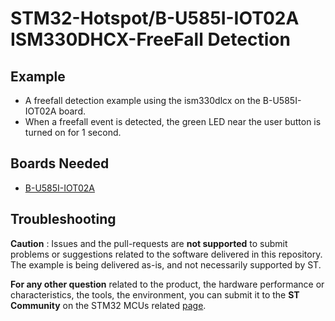 # STM32-Hotspot/B-U585I-IOT02A ISM330DHCX-FreeFall Detection

## Example

* A freefall detection example using the ism330dlcx on the B-U585I-IOT02A board.
* When a freefall event is detected, the green LED near the user button is turned on for 1 second.

## Boards Needed

  * [B-U585I-IOT02A](https://www.st.com/en/evaluation-tools/b-u585i-iot02a.html)

## Troubleshooting

**Caution** : Issues and the pull-requests are **not supported** to submit problems or suggestions related to the software delivered in this repository. The example is being delivered as-is, and not necessarily supported by ST.

**For any other question** related to the product, the hardware performance or characteristics, the tools, the environment, you can submit it to the **ST Community** on the STM32 MCUs related [page](https://community.st.com/s/topic/0TO0X000000BSqSWAW/stm32-mcus).



